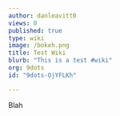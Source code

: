 ```yaml
---
author: danleavitt0
views: 0
published: true
type: wiki
image: /bokeh.png
title: Test Wiki
blurb: "This is a test #wiki"
org: 9dots
id: "9dots-OjYFLKh"

---
```


Blah

